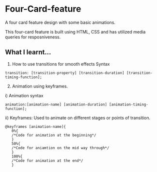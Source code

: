# Four-Card-feature
A four card feature design with some basic animations.

This four-card feature is built using HTML, CSS and has utilized media queries for resposniveness.

## What I learnt...
1) How to use transitions for smooth effects
Syntax
```
transition: [transition-property] [transition-duration] [transition-timing-function];
```
2) Animation using keyframes.

  i) Animation syntax
  ```
  animation:[animation-name] [animation-duration] [animation-timing-function];
  ```
  ii) Keyframes:  Used to animate on different stages or points of transition.
  ```
  @keyframes [animation-name]{
     0%{
     /*Code for animation at the beginning*/
     }
     50%{
     /*Code for aniamtion on the mid way through*/
     }
     100%{
     /*Code for animation at the end*/
     }
   ```
